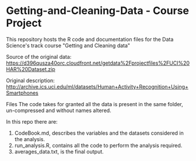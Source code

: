 # Getting-and-Cleaning-Data - Course Project

This repository hosts the R code and documentation files for the Data Science's track course "Getting and Cleaning data"

Source of the original data: https://d396qusza40orc.cloudfront.net/getdata%2Fprojectfiles%2FUCI%20HAR%20Dataset.zip

Original description: http://archive.ics.uci.edu/ml/datasets/Human+Activity+Recognition+Using+Smartphones

Files
The code takes for granted all the data is present in the same folder, un-compressed and without names altered.


In this repo there are:
1. CodeBook.md, describes the variables and the datasets considered in the analysis.
2. run_analysis.R, contains all the code to perform the analysis required. 
3. averages_data.txt, is the final output.


